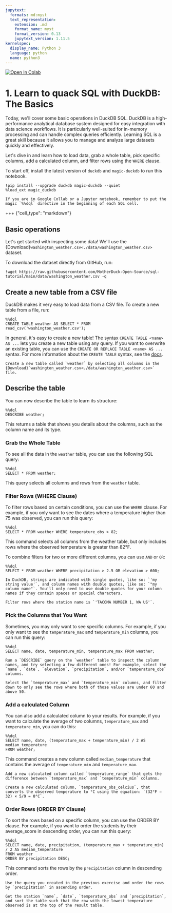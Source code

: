 ```yaml
---
jupytext:
  formats: md:myst
  text_representation:
    extension: .md
    format_name: myst
    format_version: 0.13
    jupytext_version: 1.11.5
kernelspec:
  display_name: Python 3
  language: python
  name: python3
---
```


<a target="_blank" href="https://colab.research.google.com/github/MotherDuck-Open-Source/sql-tutorial">
  <img src="https://colab.research.google.com/assets/colab-badge.svg" alt="Open In Colab"/>
</a>

# 1. Learn to quack SQL with DuckDB: The Basics

Today, we'll cover some basic operations in DuckDB SQL. DuckDB is a high-performance analytical database system designed for easy integration with data science workflows. It is particularly well-suited for in-memory processing and can handle complex queries efficiently. Learning SQL is a great skill because it allows you to manage and analyze large datasets quickly and effectively.

Let's dive in and learn how to load data, grab a whole table, pick specific columns, add a calculated column, and filter rows using the `WHERE` clause.

To start off, install the latest version of `duckdb` and `magic-duckdb` to run this notebook.

```{code-cell}
!pip install --upgrade duckdb magic-duckdb --quiet
%load_ext magic_duckdb
```

```{Note}
If you are in Google Collab or a Jupyter notebook, remember to put the magic `%%dql` directive in the beginning of each SQL cell.
```

+++ {"cell_type": "markdown"}

## Basic operations

Let's get started with inspecting some data! We'll use the {Download}`washington_weather.csv<./data/washington_weather.csv>` dataset.

To download the dataset directly from GitHub, run:

```{code-cell}
!wget https://raw.githubusercontent.com/MotherDuck-Open-Source/sql-tutorial/main/data/washington_weather.csv -q
```

## Create a new table from a CSV file

DuckDB makes it very easy to load data from a CSV file. To create a new table from a file, run:

```{code-cell}
%%dql
CREATE TABLE weather AS SELECT * FROM read_csv('washington_weather.csv');
```

In general, it's easy to create a new table! The syntax `CREATE TABLE <name> AS ...` lets you create a new table using any query. If you want to overwrite an existing table, you can use the `CREATE OR REPLACE TABLE <name> AS ...` syntax. For more information about the `CREATE TABLE` syntax, see the <a href="https://duckdb.org/docs/sql/statements/create_table" target="_blank">docs</a>.

```{admonition} Exercise
Create a new table called `weather` by selecting all columns in the {Download}`washington_weather.csv<./data/washington_weather.csv>` file.
```

## Describe the table

You can now describe the table to learn its structure:

```{code-cell}
%%dql
DESCRIBE weather;
```

This returns a table that shows you details about the columns, such as the column name and its type.

### Grab the Whole Table

To see all the data in the `weather` table, you can use the following SQL query:

```{code-cell}
%%dql
SELECT * FROM weather;
```

This query selects all columns and rows from the `weather` table.

### Filter Rows (WHERE Clause)

To filter rows based on certain conditions, you can use the `WHERE` clause. For example, if you only want to see the dates where a temperature higher than 75 was observed, you can run this query:

```{code-cell}
%%dql
SELECT * FROM weather WHERE temperature_obs > 82;
```

This command selects all columns from the weather table, but only includes rows where the observed temperature is greater than 82°F.

To combine filters for two or more different columns, you can use `AND` or `OR`:

```{code-cell}
%%dql
SELECT * FROM weather WHERE precipitation > 2.5 OR elevation > 600;
```

```{note}
In DuckDB, strings are indicated with single quotes, like so: `'my string value'`, and column names with double quotes, like so: `"my column name"`. You'll only need to use double quotes for your column names if they contain spaces or special characters.
```

```{admonition} Exercise
Filter rows where the station name is `'TACOMA NUMBER 1, WA US'`.
```


### Pick the Columns that You Want

Sometimes, you may only want to see specific columns. For example, if you only want to see the `temperature_max` and `temperature_min` columns, you can run this query:

```{code-cell}
%%dql
SELECT name, date, temperature_min, temperature_max FROM weather;
```

```{admonition} Exercise
Run a `DESCRIBE` query on the `weather` table to inspect the column names, and try selecting a few different ones! For example, select the `name`, `date`, `elevation`, `precipitation`, and/or `temperature_obs` columns.
```

```{admonition} Exercise
Select the `temperature_max` and `temperature_min` columns, and filter down to only see the rows where both of those values are under 60 and above 50.
```

### Add a calculated Column

You can also add a calculated column to your results. For example, if you want to calculate the average of two columns, `temperature_max` and `temperature_min`, you can do this:

```{code-cell}
%%dql
SELECT name, date, (temperature_max + temperature_min) / 2 AS median_temperature 
FROM weather;
```

This command creates a new column called `median_temperature` that contains the average of `temperature_min` and `temperature_max`.

```{admonition} Exercise
Add a new calculated column called `temperature_range` that gets the difference between `temperature_max` and `temperature_min` columns.
```

```{admonition} Exercise
Create a new calculated column, `temperature_obs_celcius`, that converts the observed temperature to °C using the equation: `(32°F − 32) × 5/9 = 0°C`.
```

### Order Rows (ORDER BY Clause)
To sort the rows based on a specific column, you can use the ORDER BY clause. For example, if you want to order the students by their average_score in descending order, you can run this query:

```{code-cell}
%%dql
SELECT name, date, precipitation, (temperature_max + temperature_min) / 2 AS median_temperature 
FROM weather
ORDER BY precipitation DESC;
```

This command sorts the rows by the `precipitation` column in descending order.

```{admonition} Exercise
Use the query you created in the previous exercise and order the rows by `precipitation` in ascending order.
```

```{admonition} Exercise
Get the station `name`, `date`, `temperature_obs` and `precipitation`, and sort the table such that the row with the lowest temperature observed is at the top of the result table.
```
